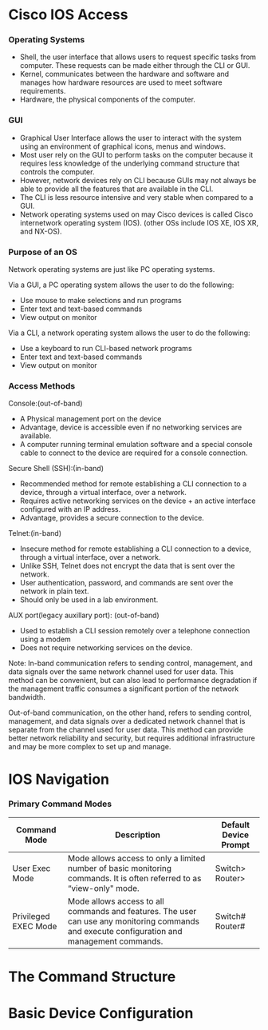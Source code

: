 # Cisco IOS Access

### Operating Systems

- Shell, the user interface that allows users to request specific tasks from computer. These requests can be made either through the CLI or GUI.
- Kernel, communicates between the hardware and software and manages how hardware resources are used to meet software requirements.
- Hardware, the physical components of the computer.

### GUI

- Graphical User Interface allows the user to interact with the system using an environment of graphical icons, menus and windows.
- Most user rely on the GUI to perform tasks on the computer because it requires less knowledge of the underlying command structure that controls the computer.
- However, network devices rely on CLI because GUIs may not always be able to provide all the features that are available in the CLI.
- The CLI is less resource intensive and very stable when compared to a GUI.
- Network operating systems used on may Cisco devices is called Cisco internetwork operating system (IOS). (other OSs include IOS XE, IOS XR, and NX-OS).


### Purpose of an OS

Network operating systems are just like PC operating systems.

Via a GUI, a PC operating system allows the user to do the following:
- Use mouse to make selections and run programs
- Enter text and text-based commands
- View output on monitor

Via a CLI, a network operating system allows the user to do the following:
- Use a keyboard to run CLI-based network programs
- Enter text and text-based commands
- View output on monitor

### Access Methods

Console:(out-of-band)
- A Physical management port on the device
- Advantage, device is accessible even if no networking services are available.
- A computer running terminal emulation software and a special console cable to connect to the device are required for a console connection.

Secure Shell (SSH):(in-band)
- Recommended method for remote establishing a CLI connection to a device, through a virtual interface, over a network.
- Requires active networking services on the device + an active interface configured with an IP address.
- Advantage, provides a secure connection to the device.

Telnet:(in-band)
- Insecure method for remote establishing a CLI connection to a device, through a virtual interface, over a network.
- Unlike SSH, Telnet does not encrypt the data that is sent over the network.
- User authentication, password, and commands are sent over the network in plain text.
- Should only be used in a lab environment.

AUX port(legacy auxillary port): (out-of-band)
- Used to establish a CLI session remotely over a telephone connection using a modem
- Does not require networking services on the device.

Note:
In-band communication refers to sending control, management, and data signals over the same network channel used for user data. This method can be convenient, but can also lead to performance degradation if the management traffic consumes a significant portion of the network bandwidth.

Out-of-band communication, on the other hand, refers to sending control, management, and data signals over a dedicated network channel that is separate from the channel used for user data. This method can provide better network reliability and security, but requires additional infrastructure and may be more complex to set up and manage.


# IOS Navigation

### Primary Command Modes

Command Mode | Description | Default Device Prompt
--- | --- | ---
User Exec Mode | Mode allows access to only a limited number of basic monitoring commands. It is often referred to as “view-only" mode. | Switch> Router>
Privileged EXEC Mode | Mode allows access to all commands and features. The user can use any monitoring commands and execute configuration and management commands. | Switch# Router#

# The Command Structure

# Basic Device Configuration

